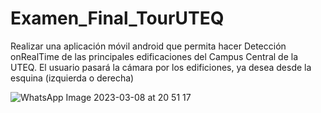 # Examen_Final_TourUTEQ
Realizar una aplicación móvil android que permita hacer Detección onRealTime de las principales edificaciones del Campus Central de la UTEQ. El usuario pasará la cámara por los edificiones, ya desea desde la esquina (izquierda o derecha) 

![WhatsApp Image 2023-03-08 at 20 51 17](https://user-images.githubusercontent.com/118844341/223896246-214aabd4-d726-4f98-88f4-2b29b01f5d0b.jpeg)
